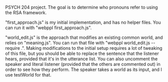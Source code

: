 PSYCH 204 project. The goal is to determine who pronouns refer to using the RSA framework.

"first\_approach.js" is my initial implementation, and has no helper files. You can run it with "webppl first\_approach.js".

"world\_edit.js" is the approach that modifies an existing common world, and relies on "meaning.js". You can run that file with "webppl world\_edit.js --require .". Making modifications to the initial setup requires a lot of tweaking of this file, but you should be able to replace the sentence that the listener hears, provided that it's in the utterance list. You can also uncomment the speaker and literal listener (provided that the others are commented out) in order to see how they perform. The speaker takes a world as its input, and I use testWorld for that.
